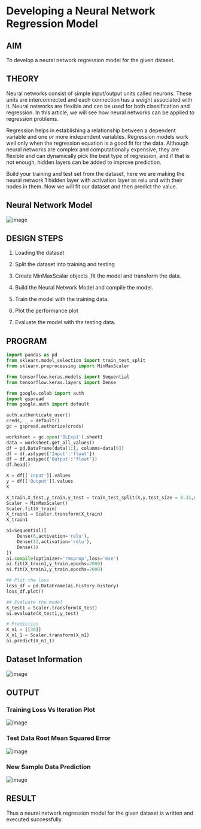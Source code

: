 # Developing a Neural Network Regression Model

## AIM

To develop a neural network regression model for the given dataset.

## THEORY
Neural networks consist of simple input/output units called neurons. These units are interconnected and each connection has a weight associated with it. Neural networks are flexible and can be used for both classification and regression. In this article, we will see how neural networks can be applied to regression problems.

Regression helps in establishing a relationship between a dependent variable and one or more independent variables. Regression models work well only when the regression equation is a good fit for the data. Although neural networks are complex and computationally expensive, they are flexible and can dynamically pick the best type of regression, and if that is not enough, hidden layers can be added to improve prediction.

Build your training and test set from the dataset, here we are making the neural network 1 hidden layer with activation layer as relu and with their nodes in them. Now we will fit our dataset and then predict the value.
## Neural Network Model
![image](https://github.com/VaishnaviMariappan/basic-nn-model/assets/94169913/85249fd4-e6ca-488c-8827-e1965a67a708)

## DESIGN STEPS

1. Loading the dataset

2. Split the dataset into training and testing

3. Create MinMaxScalar objects ,fit the model and transform the data.

4. Build the Neural Network Model and compile the model.

5. Train the model with the training data.

6. Plot the performance plot

7. Evaluate the model with the testing data.

## PROGRAM
```python
import pandas as pd
from sklearn.model_selection import train_test_split
from sklearn.preprocessing import MinMaxScaler

from tensorflow.keras.models import Sequential
from tensorflow.keras.layers import Dense

from google.colab import auth
import gspread
from google.auth import default

auth.authenticate_user()
creds, _ = default()
gc = gspread.authorize(creds)

worksheet = gc.open('DLExp1').sheet1
data = worksheet.get_all_values()
df = pd.DataFrame(data[1:], columns=data[0])
df = df.astype({'Input':'float'})
df = df.astype({'Output':'float'})
df.head()

X = df[['Input']].values
y = df[['Output']].values
X

X_train,X_test,y_train,y_test = train_test_split(X,y,test_size = 0.33,random_state = 33)
Scaler = MinMaxScaler()
Scaler.fit(X_train)
X_train1 = Scaler.transform(X_train)
X_train1

ai=Sequential([
    Dense(6,activation='relu'),
    Dense(13,activation='relu'),
    Dense(1)
])
ai.compile(optimizer='rmsprop',loss='mse')
ai.fit(X_train1,y_train,epochs=2000)
ai.fit(X_train1,y_train,epochs=2000)

## Plot the loss
loss_df = pd.DataFrame(ai.history.history)
loss_df.plot()

## Evaluate the model
X_test1 = Scaler.transform(X_test)
ai.evaluate(X_test1,y_test)

# Prediction
X_n1 = [[30]]
X_n1_1 = Scaler.transform(X_n1)
ai.predict(X_n1_1)
```
## Dataset Information

![image](https://github.com/VaishnaviMariappan/basic-nn-model/assets/94169913/6cace1e5-c43b-4e13-9afe-be5235045dbf)

## OUTPUT

### Training Loss Vs Iteration Plot

![image](https://github.com/VaishnaviMariappan/basic-nn-model/assets/94169913/4252dbb6-756e-4b19-acc0-ec3e7d3b94ec)

### Test Data Root Mean Squared Error

![image](https://github.com/VaishnaviMariappan/basic-nn-model/assets/94169913/ebcf44cb-eaae-4dd3-8396-9e50220180e5)


### New Sample Data Prediction

![image](https://github.com/VaishnaviMariappan/basic-nn-model/assets/94169913/75578a63-abe4-4af5-bd6f-32197e6b1676)


## RESULT

Thus a neural network regression model for the given dataset is written and executed successfully.
